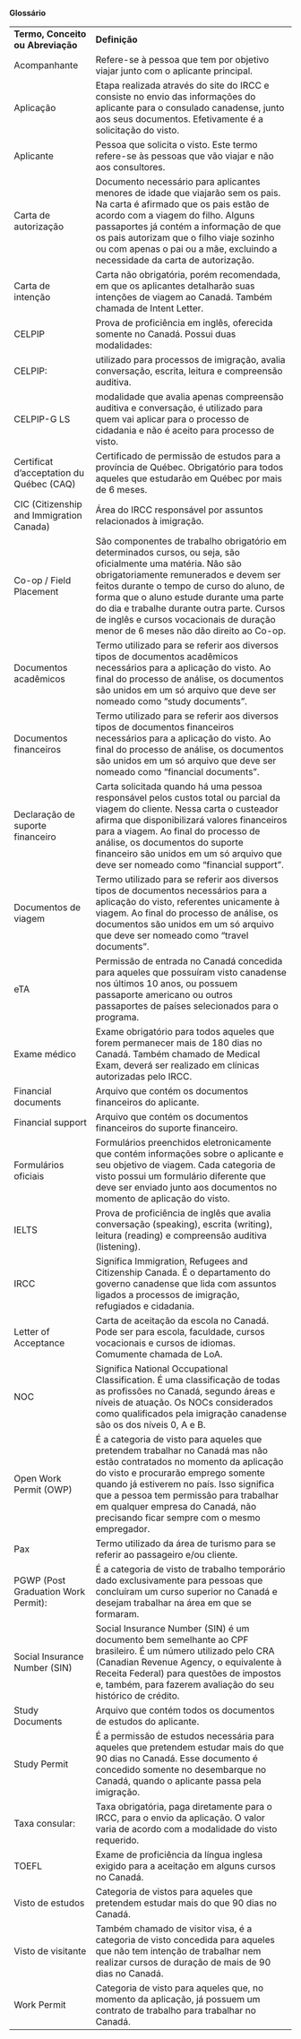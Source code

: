 **Glossário**


<table>
  <tr>
   <td><strong>Termo, Conceito ou Abreviação</strong>
   </td>
   <td><strong>Definição</strong>
   </td>
  </tr>
  <tr>
   <td>Acompanhante
   </td>
   <td>Refere-se à pessoa que tem por objetivo viajar junto com o aplicante principal.
   </td>
  </tr>
  <tr>
   <td>Aplicação
   </td>
   <td>Etapa realizada através do site do IRCC e consiste no envio das informações do aplicante para o consulado canadense, junto aos seus documentos. Efetivamente é a solicitação do visto.
   </td>
  </tr>
  <tr>
   <td>Aplicante
   </td>
   <td>Pessoa que solicita o visto. Este termo refere-se às pessoas que vão viajar e não aos consultores.
   </td>
  </tr>
  <tr>
   <td>Carta de autorização
   </td>
   <td>Documento necessário para aplicantes menores de idade que viajarão sem os pais. Na carta é afirmado que os pais estão de acordo com a viagem do filho. Alguns passaportes já contém a informação de que os pais autorizam que o filho viaje sozinho ou com apenas o pai ou a mãe, excluindo a necessidade da carta de autorização.
   </td>
  </tr>
  <tr>
   <td>Carta de intenção
   </td>
   <td>Carta não obrigatória, porém recomendada, em que os aplicantes detalharão suas intenções de viagem ao Canadá. Também chamada de Intent Letter.
   </td>
  </tr>
  <tr>
   <td>CELPIP
   </td>
   <td>Prova de proficiência em inglês, oferecida somente no Canadá. Possui duas modalidades:
<tr>
	<td>CELPIP:</td>
	<td>utilizado para processos de imigração, avalia conversação, escrita, leitura e compreensão auditiva.</td>
</tr>
<tr>
<td>CELPIP-G LS</td>
<td>modalidade que avalia apenas compreensão auditiva e conversação, é utilizado para quem vai aplicar para o processo de cidadania e não é aceito para processo de visto.</td>
</tr>
  <tr>
   <td>Certificat d’acceptation du Québec (CAQ)
   </td>
   <td>Certificado de permissão de estudos para a província de Québec. Obrigatório para todos aqueles que estudarão em Québec por mais de 6 meses.
   </td>
  </tr>
  <tr>
   <td>CIC (Citizenship and Immigration Canada)
   </td>
   <td>Área do IRCC responsável por assuntos relacionados à imigração.
   </td>
  </tr>
  <tr>
   <td>Co-op / Field Placement
   </td>
   <td>São componentes de trabalho obrigatório em determinados cursos, ou seja, são oficialmente uma matéria. Não são obrigatoriamente remunerados e devem ser feitos durante o tempo de curso do aluno, de forma que o aluno estude durante uma parte do dia e trabalhe durante outra parte. Cursos de inglês e cursos vocacionais de duração menor de 6 meses não dão direito ao Co-op.
   </td>
  </tr>
  <tr>
   <td>Documentos acadêmicos
   </td>
   <td>Termo utilizado para se referir aos diversos tipos de documentos acadêmicos necessários para a aplicação do visto. Ao final do processo de análise, os documentos são unidos em um só arquivo que deve ser nomeado como “study documents”.
   </td>
  </tr>
  <tr>
   <td>Documentos financeiros
   </td>
   <td>Termo utilizado para se referir aos diversos tipos de documentos financeiros necessários para a aplicação do visto. Ao final do processo de análise, os documentos são unidos em um só arquivo que deve ser nomeado como “financial documents”.
   </td>
  </tr>
  <tr>
   <td>Declaração de suporte financeiro
   </td>
   <td>Carta solicitada quando há uma pessoa responsável pelos custos total ou parcial da viagem do cliente. Nessa carta o custeador afirma que disponibilizará valores financeiros para a viagem. Ao final do processo de análise, os documentos do suporte financeiro são unidos em um só arquivo que deve ser nomeado como “financial support”.
   </td>
  </tr>
  <tr>
   <td>Documentos de viagem
   </td>
   <td>Termo utilizado para se referir aos diversos tipos de documentos necessários para a aplicação do visto, referentes unicamente à viagem. Ao final do processo de análise, os documentos são unidos em um só arquivo que deve ser nomeado como “travel documents”.
   </td>
  </tr>
  <tr>
   <td>eTA
   </td>
   <td>Permissão de entrada no Canadá concedida para aqueles que possuíram visto canadense nos últimos 10 anos, ou possuem passaporte americano ou outros passaportes de países selecionados para o programa. 
   </td>
  </tr>
  <tr>
   <td>Exame médico
   </td>
   <td>Exame obrigatório para todos aqueles que forem permanecer mais de 180 dias no Canadá. Também chamado de Medical Exam, deverá ser realizado em clínicas autorizadas pelo IRCC.
   </td>
  </tr>
  <tr>
   <td>Financial documents
   </td>
   <td>Arquivo que contém os documentos financeiros do aplicante.
   </td>
  </tr>
  <tr>
   <td>Financial support
   </td>
   <td>Arquivo que contém os documentos financeiros do suporte financeiro.
   </td>
  </tr>
  <tr>
   <td>Formulários oficiais
   </td>
   <td>Formulários preenchidos eletronicamente que contém informações sobre o aplicante e seu objetivo de viagem. Cada categoria de visto possui um formulário diferente que deve ser enviado junto aos documentos no momento de aplicação do visto.
   </td>
  </tr>
  <tr>
   <td>IELTS
   </td>
   <td>Prova de proficiência de inglês que avalia conversação (speaking), escrita (writing), leitura (reading) e compreensão auditiva (listening).
   </td>
  </tr>
  <tr>
   <td>IRCC
   </td>
   <td>Significa Immigration, Refugees and Citizenship Canada. É o departamento do governo canadense que lida com assuntos ligados a processos de imigração, refugiados e cidadania.
   </td>
  </tr>
  <tr>
   <td>Letter of Acceptance
   </td>
   <td>Carta de aceitação da escola no Canadá. Pode ser para escola, faculdade, cursos vocacionais e cursos de idiomas. Comumente chamada de LoA.
   </td>
  </tr>
  <tr>
   <td>NOC
   </td>
   <td>Significa National Occupational Classification. É uma classificação de todas as profissões no Canadá, segundo áreas e níveis de atuação. Os NOCs considerados como qualificados pela imigração canadense são os dos níveis 0, A e B.
   </td>
  </tr>
  <tr>
   <td>Open Work Permit (OWP)<strong> </strong>
   </td>
   <td>É a categoria de visto para aqueles que pretendem trabalhar no Canadá mas não estão contratados no momento da aplicação do visto e procurarão emprego somente quando já estiverem no país. Isso significa que a pessoa tem permissão para trabalhar em qualquer empresa do Canadá, não precisando ficar sempre com o mesmo empregador.
   </td>
  </tr>
  <tr>
   <td>Pax
   </td>
   <td>Termo utilizado da área de turismo para se referir ao passageiro e/ou cliente.
   </td>
  </tr>
  <tr>
   <td>PGWP (Post Graduation Work Permit):
   </td>
   <td>É a categoria de visto de trabalho temporário dado exclusivamente para pessoas que concluíram um curso superior no Canadá e desejam trabalhar na área em que se formaram.
   </td>
  </tr>
  <tr>
   <td>Social Insurance Number (SIN)
   </td>
   <td>Social Insurance Number (SIN) é um documento bem semelhante ao CPF brasileiro. É um número utilizado pelo CRA (Canadian Revenue Agency, o equivalente à Receita Federal) para questões de impostos e, também, para fazerem avaliação do seu histórico de crédito.
   </td>
  </tr>
  <tr>
   <td>Study Documents
   </td>
   <td>Arquivo que contém todos os documentos de estudos do aplicante.
   </td>
  </tr>
  <tr>
   <td>Study Permit
   </td>
   <td>É a permissão de estudos necessária para aqueles que pretendem estudar mais do que 90 dias no Canadá. Esse documento é concedido somente no desembarque no Canadá, quando o aplicante passa pela imigração.
   </td>
  </tr>
  <tr>
   <td>Taxa consular:
   </td>
   <td>Taxa obrigatória, paga diretamente para o IRCC, para o envio da aplicação. O valor varia de acordo com a modalidade do visto requerido.
   </td>
  </tr>
  <tr>
   <td>TOEFL
   </td>
   <td>Exame de proficiência da língua inglesa exigido para a aceitação em alguns cursos no Canadá.
   </td>
  </tr>
  <tr>
   <td>Visto de estudos
   </td>
   <td>Categoria de vistos para aqueles que pretendem estudar mais do que 90 dias no Canadá.
   </td>
  </tr>
  <tr>
   <td>Visto de visitante
   </td>
   <td>Também chamado de visitor visa, é a categoria de visto concedida para aqueles que não tem intenção de trabalhar nem realizar cursos de duração de mais de 90 dias no Canadá.
   </td>
  </tr>
  <tr>
   <td>Work Permit
   </td>
   <td>Categoria de visto para aqueles que, no momento da aplicação, já possuem um contrato de trabalho para trabalhar no Canadá.
   </td>
  </tr>
</table>

